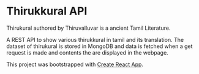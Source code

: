# Thirukkural API

Thirukural authored by Thiruvalluvar is a ancient Tamil Literature.

A REST API to show various thirukkural in tamil and its translation. The dataset of thirukural is stored in MongoDB and data is fetched when a get request is made and contents the are displayed in the webpage.  


This project was bootstrapped with [Create React App](https://github.com/facebook/create-react-app).
